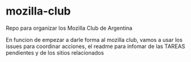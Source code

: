 # mozilla-club
Repo para organizar los Mozilla Club de Argentina

En funcion de empezar a darle forma al mozilla club, vamos a usar los issues para coordinar acciones, el readme para infomar de  las TAREAS pendientes y de los sitios relacionados
